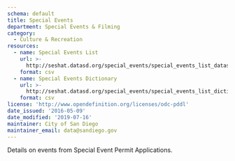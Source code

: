 ```yaml
---
schema: default
title: Special Events
department: Special Events & Filming
category:
  - Culture & Recreation
resources:
  - name: Special Events List
    url: >-
      http://seshat.datasd.org/special_events/special_events_list_datasd_v1.csv
    format: csv
  - name: Special Events Dictionary
    url: >-
      http://seshat.datasd.org/special_events/special_events_list_dictionary.csv
    format: csv
license: 'http://www.opendefinition.org/licenses/odc-pddl'
date_issued: '2016-05-09'
date_modified: '2019-07-16'
maintainer: City of San Diego
maintainer_email: data@sandiego.gov
---
```

Details on events from Special Event Permit Applications.
